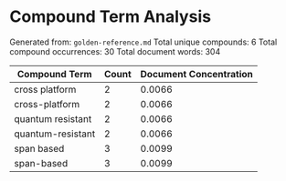 # Compound Term Analysis

Generated from: `golden-reference.md`
Total unique compounds: 6
Total compound occurrences: 30
Total document words: 304

| Compound Term | Count | Document Concentration |
|---------------|-------|------------------------|
| cross platform | 2 | 0.0066 |
| cross-platform | 2 | 0.0066 |
| quantum resistant | 2 | 0.0066 |
| quantum-resistant | 2 | 0.0066 |
| span based | 3 | 0.0099 |
| span-based | 3 | 0.0099 |
